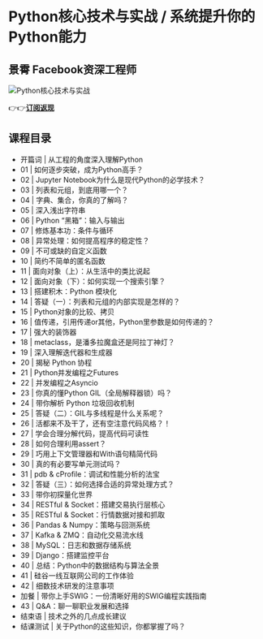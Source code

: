 Python核心技术与实战 / 系统提升你的Python能力
==============================

景霄 **Facebook资深工程师**
--------------------

![Python核心技术与实战](https://www.geekgay.com/storage/geek/geek_be01a747b8ef9112b9b4b856760cadcb.jpg)  
  
👉👉[**订阅返现**](https://time.geekbang.org/column/intro/100026901?code=QhAUT%2F4yTO8ll7Gp0aqRLyEdgSnFNNTzxro8TAMpjXs%3D "Python核心技术与实战")  
  
课程目录
----

  
  
- 开篇词 | 从工程的角度深入理解Python
- 01 | 如何逐步突破，成为Python高手？
- 02 | Jupyter Notebook为什么是现代Python的必学技术？
- 03 | 列表和元组，到底用哪一个？
- 04 | 字典、集合，你真的了解吗？
- 05 | 深入浅出字符串
- 06 | Python “黑箱”：输入与输出
- 07 | 修炼基本功：条件与循环
- 08 | 异常处理：如何提高程序的稳定性？
- 09 | 不可或缺的自定义函数
- 10 | 简约不简单的匿名函数
- 11 | 面向对象（上）：从生活中的类比说起
- 12 | 面向对象（下）：如何实现一个搜索引擎？
- 13 | 搭建积木：Python 模块化
- 14 | 答疑（一）：列表和元组的内部实现是怎样的？
- 15 | Python对象的比较、拷贝
- 16 | 值传递，引用传递or其他，Python里参数是如何传递的？
- 17 | 强大的装饰器
- 18 | metaclass，是潘多拉魔盒还是阿拉丁神灯？
- 19 | 深入理解迭代器和生成器
- 20 | 揭秘 Python 协程
- 21 | Python并发编程之Futures
- 22 | 并发编程之Asyncio
- 23 | 你真的懂Python GIL（全局解释器锁）吗？
- 24 | 带你解析 Python 垃圾回收机制
- 25 | 答疑（二）：GIL与多线程是什么关系呢？
- 26 | 活都来不及干了，还有空注意代码风格？！
- 27 | 学会合理分解代码，提高代码可读性
- 28 | 如何合理利用assert？
- 29 | 巧用上下文管理器和With语句精简代码
- 30 | 真的有必要写单元测试吗？
- 31 | pdb &amp; cProfile：调试和性能分析的法宝
- 32 | 答疑（三）：如何选择合适的异常处理方式？
- 33 | 带你初探量化世界
- 34 | RESTful &amp; Socket：搭建交易执行层核心
- 35 | RESTful &amp; Socket：行情数据对接和抓取
- 36 | Pandas &amp; Numpy：策略与回测系统
- 37 | Kafka &amp; ZMQ：自动化交易流水线
- 38 | MySQL：日志和数据存储系统
- 39 | Django：搭建监控平台
- 40 | 总结：Python中的数据结构与算法全景
- 41 | 硅谷一线互联网公司的工作体验
- 42 | 细数技术研发的注意事项
- 加餐 | 带你上手SWIG：一份清晰好用的SWIG编程实践指南
- 43 | Q&amp;A：聊一聊职业发展和选择
- 结束语 | 技术之外的几点成长建议
- 结课测试 | 关于Python的这些知识，你都掌握了吗？
